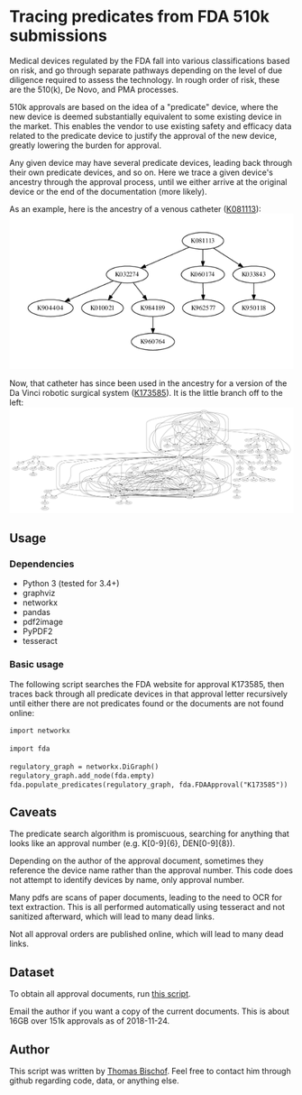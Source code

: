 # Tracing predicates from FDA 510k submissions
Medical devices regulated by the FDA fall into various classifications based on risk, and go through separate pathways depending on the level of due diligence required to assess the technology. In rough order of risk, these are the 510(k), De Novo, and PMA processes.

510k approvals are based on the idea of a "predicate" device, where the new device is deemed substantially equivalent to some existing device in the market. This enables the vendor to use existing safety and efficacy data related to the predicate device to justify the approval of the new device, greatly lowering the burden for approval.

Any given device may have several predicate devices, leading back through their own predicate devices, and so on. Here we trace a given device's ancestry through the approval process, until we either arrive at the original device or the end of the documentation (more likely).

As an example, here is the ancestry of a venous catheter ([K081113](https://www.accessdata.fda.gov/scripts/cdrh/cfdocs/cfpmn/pmn.cfm?ID=K081113)):
![K081113](examples/K081113.png?raw=True)

Now, that catheter has since been used in the ancestry for a version of the Da Vinci robotic surgical system ([K173585](https://www.accessdata.fda.gov/scripts/cdrh/cfdocs/cfpmn/pmn.cfm?ID=K173585)). It is the little branch off to the left:
![K173585](examples/K173585.png?raw=True)

## Usage
### Dependencies
* Python 3 (tested for 3.4+)
 * graphviz
 * networkx
 * pandas
 * pdf2image
 * PyPDF2
* tesseract

### Basic usage
The following script searches the FDA website for approval K173585, then traces back through all predicate devices in that approval letter recursively until either there are not predicates found or the documents are not found online:
```
import networkx

import fda

regulatory_graph = networkx.DiGraph()
regulatory_graph.add_node(fda.empty)
fda.populate_predicates(regulatory_graph, fda.FDAApproval("K173585"))
```

## Caveats
The predicate search algorithm is promiscuous, searching for anything that looks like an approval number (e.g. K[0-9]{6}, DEN[0-9]{8}).

Depending on the author of the approval document, sometimes they reference the device name rather than the approval number. This code does not attempt to identify devices by name, only approval number.

Many pdfs are scans of paper documents, leading to the need to OCR for text extraction. This is all performed automatically using tesseract and not sanitized afterward, which will lead to many dead links.

Not all approval orders are published online, which will lead to many dead links.

## Dataset
To obtain all approval documents, run [this script](scripts/pull_all_510k.py).

Email the author if you want a copy of the current documents. This is about 16GB over 151k approvals as of 2018-11-24.

## Author
This script was written by [Thomas Bischof](https://github.com/tsbischof/fda). Feel free to contact him through github regarding code, data, or anything else.
